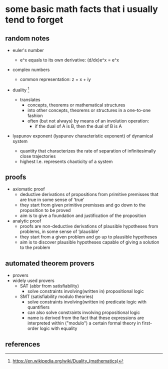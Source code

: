 # some basic math facts that i usually tend to forget


## random notes

- euler's number
  - e^x equals to its own derivative: (d/dx)e^x = e^x

- complex numbers
  - common representation: z = x + iy

- duality [^1]
  - translates 
    - concepts, theorems or mathematical structures 
    - into other concepts, theorems or structures in a one-to-one fashion
    - often (but not always) by means of an involution operation:
      - if the dual of A is B, then the dual of B is A

- lyapunov exponent (lyapunov characteristic exponent) of dynamical system
  - quantity that characterizes the rate of separation of infinitesimally close trajectories
  - highest l.e. represents chaoticity of a system


## proofs

- axiomatic proof
  - deductive derivations of propositions from primitive premisses that are true in some sense of ‘true’
  - they start from given primitive premisses and go down to the proposition to be proved
  - aim is to give a foundation and justification of the proposition
- analytic proof
  - proofs are non-deductive derivations of plausible hypotheses from problems, in some sense of ‘plausible’
  - they start from a given problem and go up to plausible hypotheses
  - aim is to discover plausible hypotheses capable of giving a solution to the problem


## automated theorem provers

- provers 
- widely used provers
  - SAT (abbr from satisfiability)
    - solve constraints involving(written in) propositional logic
  - SMT (satisfiability modulo theories)
    - solve constraints involving(written in) predicate logic with quantifiers
    - can also solve constraints involving propositional logic
    - name is derived from the fact that these expressions are interpreted within ("modulo") 
      a certain formal theory in first-order logic with equality


## references

[^1]: https://en.wikipedia.org/wiki/Duality_(mathematics)
